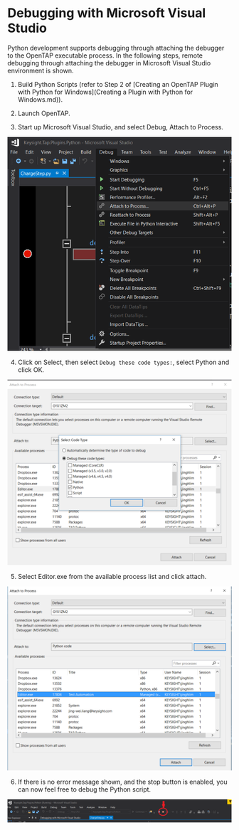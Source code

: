 # Debugging with Microsoft Visual Studio
Python development supports debugging through attaching the debugger to the OpenTAP executable process. In the following steps, remote debugging through attaching the debugger in Microsoft Visual Studio environment is shown.

1. Build Python Scripts (refer to Step 2 of [Creating an OpenTAP Plugin with Python for Windows](Creating a Plugin with Python for Windows.md)).

2. Launch OpenTAP.

3. Start up Microsoft Visual Studio, and select Debug, Attach to Process.

![](./Images/PythonDebug_AttachToProcess.png)

4. Click on Select, then select `Debug these code types:`, select Python and click OK.
 
![](./Images/PythonDebug_DebugTheseCodeTypes.png)

5. Select Editor.exe from the available process list and click attach.

![](./Images/PythonDebug_KeysightTapGuiExe.png)

6. If there is no error message shown, and the stop button is enabled, you can now feel free to debug the Python script.

![](./Images/PythonDebug_StopButtonEnabled.png)

